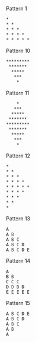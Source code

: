 Pattern 1
```
* 
* * 
* * * 
* * * * 
* * * * * 
```
Pattern 10
```
*********
 *******
  *****
   ***
    *
```
Pattern 11
```
    *
   ***
  *****
 *******
*********
 *******
  *****
   ***
    *
```
Pattern 12
```
* 
* * 
* * * 
* * * * 
* * * * * 
* * * * 
* * * 
* * 
* 
```
Pattern 13
```
A
A B
A B C
A B C D
A B C D E
```
Pattern 14
```
A 
B B 
C C C 
D D D D 
E E E E E
```
Pattern 15
```
A B C D E 
A B C D 
A B C 
A B 
A
```
